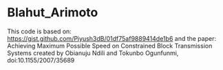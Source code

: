 # Blahut_Arimoto
This code is based on: https://gist.github.com/Piyush3dB/01df75af9889414de1b6 and the paper: Achieving Maximum Possible Speed on Constrained
Block Transmission Systems created by Obianuju Ndili and Tokunbo Ogunfunmi, doi:10.1155/2007/35689
